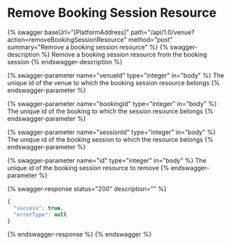 # Remove Booking Session Resource

{% swagger baseUrl="[PlatformAddress]" path="/api/1.0/venue?action=removeBookingSessionResource" method="post" summary="Remove a booking session resource" %}
{% swagger-description %}
Remove a booking session resource from the booking session
{% endswagger-description %}

{% swagger-parameter name="venueId" type="integer" in="body" %}
The unique id of the venue to which the booking session resource belongs
{% endswagger-parameter %}

{% swagger-parameter name="bookingId" type="integer" in="body" %}
The unique id of the booking to which the session resource belongs
{% endswagger-parameter %}

{% swagger-parameter name="sessionId" type="integer" in="body" %}
The unique id of the booking session to which the resource belongs
{% endswagger-parameter %}

{% swagger-parameter name="id" type="integer" in="body" %}
The unique id of the booking session resource to remove
{% endswagger-parameter %}

{% swagger-response status="200" description="" %}
```javascript
{
  "success": true,
  "errorType": null
}
```
{% endswagger-response %}
{% endswagger %}
